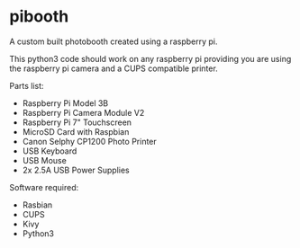# pibooth

A custom built photobooth created using a raspberry pi.

This python3 code should work on any raspberry pi providing you are using the raspberry pi camera and a CUPS compatible printer.


Parts list:
* Raspberry Pi Model 3B
* Raspberry Pi Camera Module V2
* Raspberry Pi 7" Touchscreen
* MicroSD Card with Raspbian
* Canon Selphy CP1200 Photo Printer
* USB Keyboard
* USB Mouse
* 2x 2.5A USB Power Supplies


Software required:
* Rasbian
* CUPS
* Kivy
* Python3
